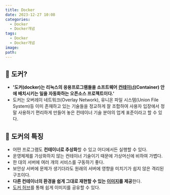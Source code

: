 ```yaml
---
title: Docker
date: 2023-12-27 10:08
categories:
  - Docker
  - Docker개념
tags:
  - Docker
  - Docker개념
image: 
path:
---
```


## 🌈 도커?
+ **'도커(docker)는 리눅스의 응용프로그램들을 소프트웨어 [컨테이너](https://sonjh919.github.io/posts/컨테이너)(Container) 안에 배치시키는 일을 자동화하는 오픈소스 프로젝트이다.'**
+ 도커는 오버레이 네트워크(Overlay Network), 유니온 파일 시스템(Union File System)등 이미 존재하고 있는 기술들을 정교하게 잘 조합하여 사용자 입장에서 정말 사용하기 편리하게 만들어 놓은 컨테이너 기술 분야의 업계 표준이라고 할 수 있다.

## 🌈 도커의 특징
+ 어떤 프로그램도 **컨테이너로 추상화**할 수 있고 어디에서든 실행할 수 있다.
+ 운영체제를 가상화하지 않는 컨테이너 기술이기 때문에 가상머신에 비하여 가볍다.
+ 한 대의 서버에 여러 개의 서비스를 구동하기 좋다.
+ 보안상 서버에 문제가 생기더라도 원래의 서버에 영향을 미치기가 쉽지 않은 격리된 구조이다.
+ **다른 컨테이너의 환경을 쉽게 그대로 재현할 수 있는 [이미지](https://sonjh919.github.io/posts/이미지)를 제공**한다.
+ [도커 허브](https://sonjh919.github.io/posts/도커-허브)를 통해 쉽게 이미지를 공유할 수 있다.



